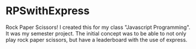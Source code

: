 # RPSwithExpress
Rock Paper Scissors!
I created this for my class "Javascript Programming". It was my semester project. The initial concept was to be able to not only play rock paper scissors, but have a leaderboard with the use of express.
